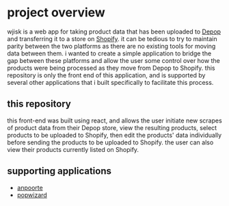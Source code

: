 # project overview

wjisk is a web app for taking product data that has been uploaded to [Depop](https://www.depop.com/) and transferring it to a store on [Shopify](https://shopify.com/). it can be tedious to try to maintain parity between the two platforms as there are no existing tools for moving data between them. i wanted to create a simple application to bridge the gap between these platforms and allow the user some control over how the products were being processed as they move from Depop to Shopify. this repository is only the front end of this application, and is supported by several other applications that i built specifically to facilitate this process. 

## this repository

this front-end was built using react, and allows the user initiate new scrapes of product data from their Depop store, view the resulting products, select products to be uploaded to Shopify, then edit the products' data individually before sending the products to be uploaded to Shopify. the user can also view their products currently listed on Shopify.

## supporting applications

* [anpoorte](https://github.com/kevinforrestkeyes/anpoorte)
* [popwizard](https://github.com/kevinforrestkeyes/popwizard)
